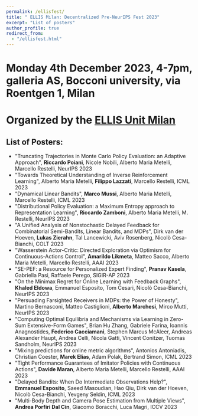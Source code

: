 ```yaml
---
permalink: /ellisfest/
title: " ELLIS Milan: Decentralized Pre-NeurIPS Fest 2023"
excerpt: "List of posters"
author_profile: true
redirect_from: 
  - "/ellisfest.html"
---
```


# Monday 4th December 2023, 4-7pm, galleria AS, Bocconi university, via Roentgen 1, Milan

# Organized by the [ELLIS Unit Milan](https://www.ellismilan.eu/)

## List of Posters:

* "Truncating Trajectories in Monte Carlo Policy Evaluation: an Adaptive Approach", **Riccardo Poiani**, Nicole Nobili, Alberto Maria Metelli, Marcello Restelli, NeurIPS 2023
* "Towards Theoretical Understanding of Inverse Reinforcement Learning", Alberto Maria Metelli, **Filippo Lazzati**, Marcello Restelli, ICML 2023
* "Dynamical Linear Bandits", **Marco Mussi**, Alberto Maria Metelli, Marcello Restelli, ICML 2023
* "Distributional Policy Evaluation: a Maximum Entropy approach to Representation Learning", **Riccardo Zamboni**, Alberto Maria Metelli, M. Restelli, NeurIPS 2023
* "A Unified Analysis of Nonstochastic Delayed Feedback for Combinatorial Semi-Bandits, Linear Bandits, and MDPs", Dirk van der Hoeven, **Lukas Zierahn**, Tal Lancewicki, Aviv Rosenberg, Nicolò Cesa-Bianchi, COLT 2023
* "Wasserstein Actor-Critic: Directed Exploration via Optimism for Continuous-Actions Control", **Amarildo Likmeta**, Matteo Sacco, Alberto Maria Metelli, Marcello Restelli, AAAI 2023
* "SE-PEF: a Resource for Personalized Expert Finding", **Pranav Kasela**, Gabriella Pasi, Raffaele Perego, SIGIR-AP 2023 
* "On the Minimax Regret for Online Learning with Feedback Graphs", **Khaled Eldowa**, Emmanuel Esposito, Tom Cesari, Nicolò Cesa-Bianchi, NeurIPS 2023
* "Persuading Farsighted Receivers in MDPs: the Power of Honesty", Martino Bernasconi, Matteo Castiglioni, **Alberto Marchesi**, Mirco Mutti, NeurIPS 2023
* "Computing Optimal Equilibria and Mechanisms via Learning in Zero-Sum Extensive-Form Games", Brian Hu Zhang, Gabriele Farina, Ioannis Anagnostides, **Federico Cacciamani**, Stephen Marcus McAleer, Andreas Alexander Haupt, Andrea Celli, Nicola Gatti, Vincent Conitzer, Tuomas Sandholm, NeurIPS 2023
* "Mixing predictions for online metric algorithms", Antonios Antoniadis, Christian Coester, **Marek Elias**, Adam Polak, Bertrand Simon, ICML 2023
* "Tight Performance Guarantees of Imitator Policies with Continuous Actions", **Davide Maran**, Alberto Maria Metelli, Marcello Restelli, AAAI 2023
* "Delayed Bandits: When Do Intermediate Observations Help?", **Emmanuel Esposito**, Saeed Masoudian, Hao Qiu, Dirk van der Hoeven, Nicolò Cesa-Bianchi, Yevgeny Seldin, ICML 2023
* "Multi-Body Depth and Camera Pose Estimation from Multiple Views", **Andrea Porfiri Dal Cin**, Giacomo Boracchi, Luca Magri, ICCV 2023
